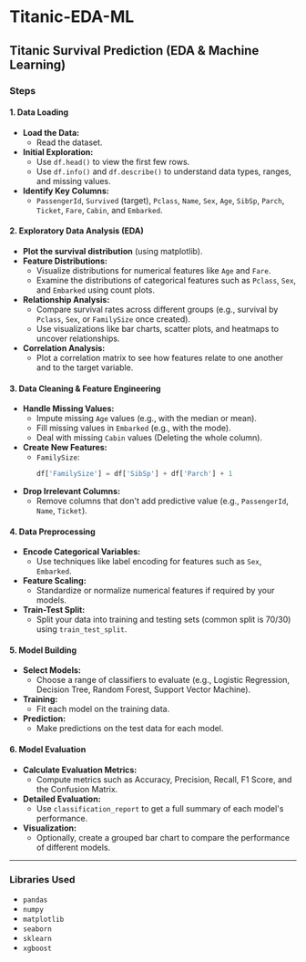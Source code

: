# Titanic-EDA-ML

## Titanic Survival Prediction (EDA & Machine Learning)

### **Steps**

#### 1. Data Loading
- **Load the Data:**
  - Read the dataset.
- **Initial Exploration:**
  - Use `df.head()` to view the first few rows.
  - Use `df.info()` and `df.describe()` to understand data types, ranges, and missing values.
- **Identify Key Columns:**
  - `PassengerId`, `Survived` (target), `Pclass`, `Name`, `Sex`, `Age`, `SibSp`, `Parch`, `Ticket`, `Fare`, `Cabin`, and `Embarked`.

#### 2. Exploratory Data Analysis (EDA)
- **Plot the survival distribution** (using matplotlib).
- **Feature Distributions:**
  - Visualize distributions for numerical features like `Age` and `Fare`.
  - Examine the distributions of categorical features such as `Pclass`, `Sex`, and `Embarked` using count plots.
- **Relationship Analysis:**
  - Compare survival rates across different groups (e.g., survival by `Pclass`, `Sex`, or `FamilySize` once created).
  - Use visualizations like bar charts, scatter plots, and heatmaps to uncover relationships.
- **Correlation Analysis:**
  - Plot a correlation matrix to see how features relate to one another and to the target variable.

#### 3. Data Cleaning & Feature Engineering
- **Handle Missing Values:**
  - Impute missing `Age` values (e.g., with the median or mean).
  - Fill missing values in `Embarked` (e.g., with the mode).
  - Deal with missing `Cabin` values (Deleting the whole column).
- **Create New Features:**
  - `FamilySize`:  
    ```python
    df['FamilySize'] = df['SibSp'] + df['Parch'] + 1
    ```
- **Drop Irrelevant Columns:**
  - Remove columns that don't add predictive value (e.g., `PassengerId`, `Name`, `Ticket`).

#### 4. Data Preprocessing
- **Encode Categorical Variables:**
  - Use techniques like label encoding for features such as `Sex`, `Embarked`.
- **Feature Scaling:**
  - Standardize or normalize numerical features if required by your models.
- **Train-Test Split:**
  - Split your data into training and testing sets (common split is 70/30) using `train_test_split`.

#### 5. Model Building
- **Select Models:**
  - Choose a range of classifiers to evaluate (e.g., Logistic Regression, Decision Tree, Random Forest, Support Vector Machine).
- **Training:**
  - Fit each model on the training data.
- **Prediction:**
  - Make predictions on the test data for each model.

#### 6. Model Evaluation
- **Calculate Evaluation Metrics:**
  - Compute metrics such as Accuracy, Precision, Recall, F1 Score, and the Confusion Matrix.
- **Detailed Evaluation:**
  - Use `classification_report` to get a full summary of each model's performance.
- **Visualization:**
  - Optionally, create a grouped bar chart to compare the performance of different models.

---

### **Libraries Used**
- `pandas`
- `numpy`
- `matplotlib`
- `seaborn`
- `sklearn`
- `xgboost`
